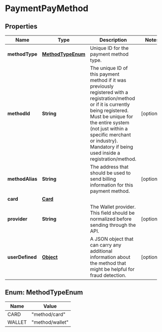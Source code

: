 
# PaymentPayMethod

## Properties
Name | Type | Description | Notes
------------ | ------------- | ------------- | -------------
**methodType** | [**MethodTypeEnum**](#MethodTypeEnum) | Unique ID for the payment method type. | 
**methodId** | **String** | The unique ID of this payment method if it was previously registered with a registration/method or if it is currently being registered. Must be unique for the entire system (not just within a specific merchant or industry). Mandatory if being used inside a registration/method. |  [optional]
**methodAlias** | **String** | The address that should be used to send billing information for this payment method. |  [optional]
**card** | [**Card**](Card.md) |  | 
**provider** | **String** | The Wallet provider. This field should be normalized before sending through the API. |  [optional]
**userDefined** | [**Object**](.md) | A JSON object that can carry any additional information about the method that might be helpful for fraud detection. |  [optional]


<a name="MethodTypeEnum"></a>
## Enum: MethodTypeEnum
Name | Value
---- | -----
CARD | &quot;method/card&quot;
WALLET | &quot;method/wallet&quot;



